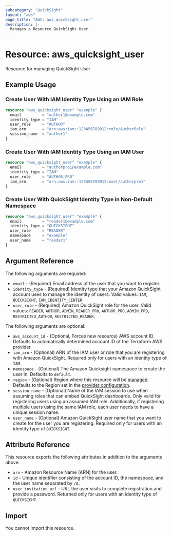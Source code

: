 ```yaml
---
subcategory: "QuickSight"
layout: "aws"
page_title: "AWS: aws_quicksight_user"
description: |-
  Manages a Resource QuickSight User.
---
```


# Resource: aws_quicksight_user

Resource for managing QuickSight User

## Example Usage

### Create User With IAM Identity Type Using an IAM Role

```terraform
resource "aws_quicksight_user" "example" {
  email         = "author1@example.com"
  identity_type = "IAM"
  user_role     = "AUTHOR"
  iam_arn       = "arn:aws:iam::123456789012:role/AuthorRole"
  session_name  = "author1"
}
```

### Create User With IAM Identity Type Using an IAM User

```terraform
resource "aws_quicksight_user" "example" {
  email         = "authorpro1@example.com"
  identity_type = "IAM"
  user_role     = "AUTHOR_PRO"
  iam_arn       = "arn:aws:iam::123456789012:user/authorpro1"
}
```

### Create User With QuickSight Identity Type in Non-Default Namespace

```terraform
resource "aws_quicksight_user" "example" {
  email         = "reader1@example.com"
  identity_type = "QUICKSIGHT"
  user_role     = "READER"
  namespace     = "example"
  user_name     = "reader1"
}
```

## Argument Reference

The following arguments are required:

* `email` - (Required) Email address of the user that you want to register.
* `identity_type` - (Required) Identity type that your Amazon QuickSight account uses to manage the identity of users. Valid values: `IAM`, `QUICKSIGHT`, `IAM_IDENTITY_CENTER`.
* `user_role` - (Required) Amazon QuickSight role for the user. Valid values: `READER`, `AUTHOR`, `ADMIN`, `READER_PRO`, `AUTHOR_PRO`, `ADMIN_PRO`, `RESTRICTED_AUTHOR`, `RESTRICTED_READER`.

The following arguments are optional:

* `aws_account_id` - (Optional, Forces new resource) AWS account ID. Defaults to automatically determined account ID of the Terraform AWS provider.
* `iam_arn` - (Optional) ARN of the IAM user or role that you are registering with Amazon QuickSight. Required only for users with an identity type of `IAM`.
* `namespace`  - (Optional) The Amazon Quicksight namespace to create the user in. Defaults to `default`.
* `region` - (Optional) Region where this resource will be [managed](https://docs.aws.amazon.com/general/latest/gr/rande.html#regional-endpoints). Defaults to the Region set in the [provider configuration](https://registry.terraform.io/providers/hashicorp/aws/latest/docs#aws-configuration-reference).
* `session_name` - (Optional) Name of the IAM session to use when assuming roles that can embed QuickSight dashboards. Only valid for registering users using an assumed IAM role. Additionally, if registering multiple users using the same IAM role, each user needs to have a unique session name.
* `user_name` - (Optional) Amazon QuickSight user name that you want to create for the user you are registering. Required only for users with an identity type of `QUICKSIGHT`.

## Attribute Reference

This resource exports the following attributes in addition to the arguments above:

* `arn` -  Amazon Resource Name (ARN) for the user.
* `id` - Unique identifier consisting of the account ID, the namespace, and the user name separated by `/`s.
* `user_invitation_url` - URL the user visits to complete registration and provide a password. Returned only for users with an identity type of `QUICKSIGHT`.

## Import

You cannot import this resource.
